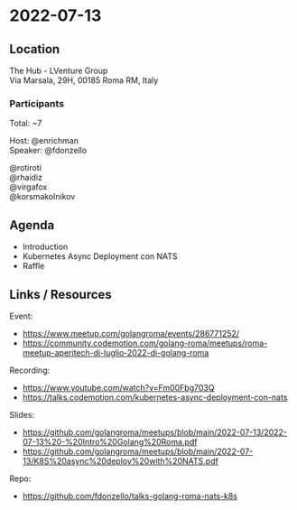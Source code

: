 # 2022-07-13

## Location

The Hub - LVenture Group  
Via Marsala, 29H, 00185 Roma RM, Italy

### Participants

Total: ~7

Host: @enrichman  
Speaker: @fdonzello

@rotiroti  
@rhaidiz    
@virgafox  
@korsmakolnikov  

## Agenda
- Introduction
- Kubernetes Async Deployment con NATS
- Raffle

## Links / Resources

Event:
- https://www.meetup.com/golangroma/events/286771252/
- https://community.codemotion.com/golang-roma/meetups/roma-meetup-aperitech-di-luglio-2022-di-golang-roma

Recording:
- https://www.youtube.com/watch?v=Fm00Fbg703Q
- https://talks.codemotion.com/kubernetes-async-deployment-con-nats

Slides:
- https://github.com/golangroma/meetups/blob/main/2022-07-13/2022-07-13%20-%20Intro%20Golang%20Roma.pdf
- https://github.com/golangroma/meetups/blob/main/2022-07-13/K8S%20async%20deploy%20with%20NATS.pdf

Repo:
- https://github.com/fdonzello/talks-golang-roma-nats-k8s
